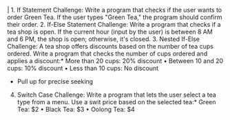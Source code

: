 | 1. If Statement
Challenge: Write a program that checks if the user wants to order Green Tea. If the user types "Green Tea," the
program should confirm their order.
2. If-Else Statement
Challenge: Write a program that checks if a tea shop is open. If the current hour (input by the user) is between 8
AM and 6 PM, the shop is open; otherwise, it's closed.
3. Nested If-Else
Challenge: A tea shop offers discounts based on the number of tea cups ordered. Write a program that checks the
number of cups ordered and applies a discount:* More than 20 cups: 20% discount
• Between 10 and 20 cups: 10% discount
• Less than 10 cups: No discount
* Pull up for precise seeking
4. Switch Case
Challenge: Write a program that lets the user select a tea type from a menu. Use a swit
price based on the selected tea:* Green Tea: $2
• Black Tea: $3
• Oolong Tea: $4
